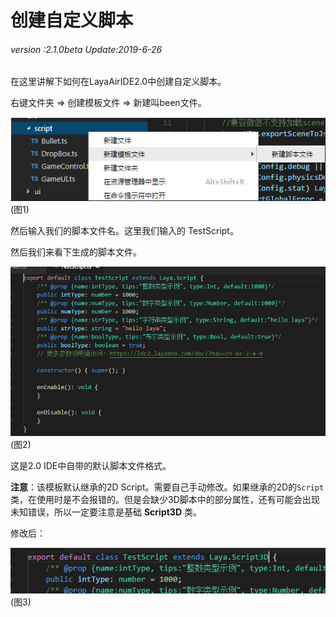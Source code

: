 # 创建自定义脚本

###### *version :2.1.0beta   Update:2019-6-26*

在这里讲解下如何在LayaAirIDE2.0中创建自定义脚本。

右键文件夹 => 创建模板文件 => 新建叫been文件。

![](img/1.png)<br>(图1)

然后输入我们的脚本文件名。这里我们输入的 TestScript。

然后我们来看下生成的脚本文件。

![](img/2.png)<br>(图2)

这是2.0 IDE中自带的默认脚本文件格式。

**注意**：该模板默认继承的2D Script。需要自己手动修改。如果继承的2D的`Script`类，在使用时是不会报错的。但是会缺少3D脚本中的部分属性，还有可能会出现未知错误，所以一定要注意是基础 **Script3D** 类。

修改后：

![](img/3.png)<br>(图3)
